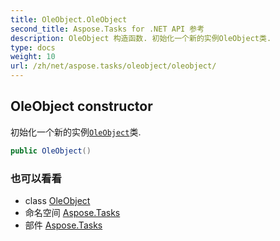 ```yaml
---
title: OleObject.OleObject
second_title: Aspose.Tasks for .NET API 参考
description: OleObject 构造函数. 初始化一个新的实例OleObject类.
type: docs
weight: 10
url: /zh/net/aspose.tasks/oleobject/oleobject/
---
```

## OleObject constructor

初始化一个新的实例[`OleObject`](../)类.

```csharp
public OleObject()
```

### 也可以看看

* class [OleObject](../)
* 命名空间 [Aspose.Tasks](../../oleobject/)
* 部件 [Aspose.Tasks](../../../)


